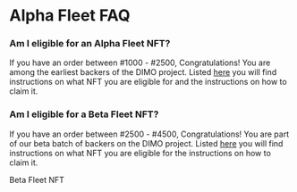 # Alpha Fleet FAQ

### Am I eligible for an Alpha Fleet NFT?

If you have an order between #1000 - #2500, Congratulations! You are among the earliest backers of the DIMO project. Listed [here](how-to-claim-your-dimo-alpha-fleet-preorder-nft.md) you will find instructions on what NFT you are eligible for and the instructions on how to claim it.&#x20;

### Am I eligible for a Beta Fleet NFT?&#x20;

If you have an order between #2500 - #4500, Congratulations! You are part of our beta batch of backers on the DIMO project. Listed [here](how-to-claim-your-dimo-alpha-fleet-preorder-nft.md) you will find instructions on what NFT you are eligible for the instructions on how to claim it.&#x20;



Beta Fleet NFT
